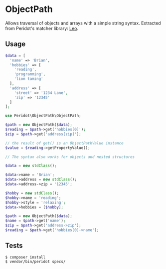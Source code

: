 # ObjectPath

Allows traversal of objects and arrays with a simple string syntax. Extracted from
Peridot's matcher library: [Leo](https://github.com/peridot-php/leo).

## Usage

```php
$data = [
  'name' => 'Brian',
  'hobbies' => [
    'reading',
    'programming',
    'lion taming'  
  ],
  'address' => [
    'street' => '1234 Lane',
    'zip' => '12345'  
  ]
];

use Peridot\ObjectPath\ObjectPath;

$path = new ObjectPath($data);
$reading = $path->get('hobbies[0]');
$zip = $path->get('address[zip]');

// the result of get() is an ObjectPathValue instance
$value = $reading->getPropertyValue();

// The syntax also works for objects and nested structures

$data = new stdClass();

$data->name = 'Brian';
$data->address = new stdClass();
$data->address->zip = '12345';

$hobby = new stdClass();
$hobby->name = 'reading';
$hobby->style = 'relaxing';
$data->hobbies = [$hobby];

$path = new ObjectPath($data);
$name = $path->get('name');
$zip = $path->get('address->zip');
$reading = $path->get('hobbies[0]->name');
```

## Tests

```
$ composer install
$ vendor/bin/peridot specs/
```
